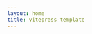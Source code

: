 ```yaml
---
layout: home
title: vitepress-template
---
```


<Home />

<script setup>
/**
 * 这里路径 @theme 可以直接指向 .vitepress/theme 目录
 *
 * 注意：在 vitepress 1.0.0-alpha.6 版本前的别名为 /@theme
 * 1.0.0-alpha.6 版本以后的别名改为 @theme
 * 详情参考：https://github.com/vuejs/vitepress/blob/main/CHANGELOG.md
 */
import Home from '@theme/Home.vue'
</script>
